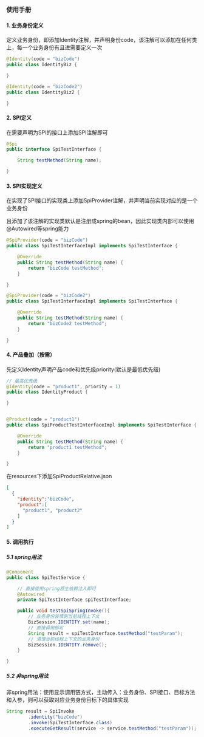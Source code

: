 ### 使用手册

#### 1. 业务身份定义
定义业务身份，即添加Identity注解，并声明身份code，该注解可以添加在任何类上，每一个业务身份有且进需要定义一次
```java
@Identity(code = "bizCode")
public class IdentityBiz {

}

@Identity(code = "bizCode2")
public class IdentityBiz2 {

}
```
#### 2. SPI定义
在需要声明为SPI的接口上添加SPI注解即可
```java
@Spi
public interface SpiTestInterface {

    String testMethod(String name);

}
```

#### 3. SPI实现定义
在实现了SPI接口的实现类上添加SpiProvider注解，并声明当前实现对应的是一个业务身份

且添加了该注解的实现类默认是注册成spring的bean，因此实现类内部可以使用@Autowired等spring能力
```java
@SpiProvider(code = "bizCode")
public class SpiTestInterfaceImpl implements SpiTestInterface {

    @Override
    public String testMethod(String name) {
        return "bizCode testMethod";
    }

}
```

```java
@SpiProvider(code = "bizCode2")
public class SpiTestInterfaceImpl implements SpiTestInterface {

    @Override
    public String testMethod(String name) {
        return "bizCode2 testMethod";
    }

}
```
#### 4. 产品叠加（按需）
先定义Identity声明产品code和优先级priority(默认是最低优先级)
```java
// 最高优先级
@Identity(code = "product1", priority = 1)
public class IdentityProduct {

}
```

```java

@Product(code = "product1")
public class SpiProductTestInterfaceImpl implements SpiTestInterface {

    @Override
    public String testMethod(String name) {
        return "product1 testMethod";
    }

}
```

在resources下添加SpiProductRelative.json
```json
[
  {
    "identity":"bizCode",
    "product":[
      "product1", "product2"
    ]
  }
]
```

#### 5. 调用执行

##### 5.1 spring用法
```java
@Component
public class SpiTestService {

    // 直接使用spring原生依赖注入即可
    @Autowired
    private SpiTestInterface spiTestInterface;

    public void testSpiSpringInvoke(){
        // 业务身份装填到当前线程上下文
        BizSession.IDENTITY.set(name);
        // 直接调用即可
        String result = spiTestInterface.testMethod("testParam");
        // 清理当前线程上下文的业务身份
        BizSession.IDENTITY.remove();
    }

}
```

##### 5.2 非spring用法
非spring用法：使用显示调用链方式，主动传入：业务身份、SPI接口、目标方法和入参，则可以获取对应业务身份目标下的具体实现

```java
String result = SpiInvoke
        .identity("bizCode")
        .invoke(SpiTestInterface.class)
        .executeGetResult(service -> service.testMethod("testParam"));
```
